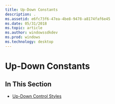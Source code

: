 ```yaml
---
title: Up-Down Constants
description: .
ms.assetid: e6fc73f6-47ea-4be8-9478-a8174faf6e45
ms.date: 05/31/2018
ms.topic: article
ms.author: windowssdkdev
ms.prod: windows
ms.technology: desktop
---
```


# Up-Down Constants

## In This Section

-   [Up-Down Control Styles](up-down-control-styles.md)

 

 




